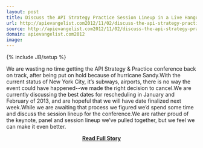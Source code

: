 ```yaml
---
layout: post
title: Discuss the API Strategy Practice Session Lineup in a Live Hangout
url: http://apievangelist.com2012/11/02/discuss-the-api-strategy-practice-session-lineup-in-a-live-hangout/
source: http://apievangelist.com2012/11/02/discuss-the-api-strategy-practice-session-lineup-in-a-live-hangout/
domain: apievangelist.com2012
image: 
---
```

{% include JB/setup %}<p>We are wasting no time getting the API Strategy &amp; Practice conference back on track, after being put on hold because of hurricane Sandy.With the current status of New York City, it’s subways, airports, there is no way the event could have happened--we made the right decision to cancel.We are currently discussing the best dates for rescheduling in January and February of 2013, and are hopeful that we will have date finalized next week.While we are awaiting that process we figured we’d spend some time and discuss the session lineup for the conference.We are rather proud of the keynote, panel and session lineup we’ve pulled together, but we feel we can make it even better.</p>
<center><p><a href="http://apievangelist.com2012/11/02/discuss-the-api-strategy-practice-session-lineup-in-a-live-hangout/" style='padding:25px; font-sze:18px; font-weight: bold;'>Read Full Story</a></p></center>
